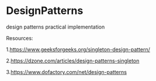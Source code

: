 # DesignPatterns
design patterns practical implementation

Resources:

1.https://www.geeksforgeeks.org/singleton-design-pattern/

2.https://dzone.com/articles/design-patterns-singleton

3.https://www.dofactory.com/net/design-patterns
